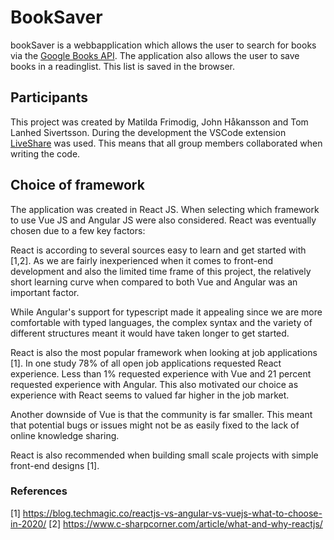 # BookSaver

bookSaver is a webbapplication which allows the user to search for books via the [Google Books API](https://developers.google.com/books/). 
The application also allows the user to save books in a readinglist. This list is saved in the browser.

## Participants

This project was created by Matilda Frimodig, John Håkansson and Tom Lanhed Sivertsson. 
During the development the VSCode extension [LiveShare](https://visualstudio.microsoft.com/services/live-share/) was used. This means that all group members collaborated when writing the code. 

## Choice of framework

The application was created in React JS. When selecting which framework to use Vue JS and Angular JS were also considered. 
React was eventually chosen due to a few key factors:

React is according to several sources easy to learn and get started with [1,2]. As we are fairly inexperienced when it comes to front-end development and also the limited time frame of this project, the relatively short learning curve when compared to both Vue and Angular was an important factor. 

While Angular's support for typescript made it appealing since we are more comfortable with typed languages, the complex syntax and the variety of different structures meant it would have taken longer to get started. 

React is also the most popular framework when looking at job applications [1]. In one study 78% of all open job applications requested React experience. Less than 1% requested experience with Vue and 21 percent requested experience with Angular. This also motivated our choice as experience with React seems to valued far higher in the job market. 

Another downside of Vue is that the community is far smaller. This meant that potential bugs or issues might not be as easily fixed to the lack of online knowledge sharing. 

React is also recommended when building small scale projects with simple front-end designs [1].



### References

[1] https://blog.techmagic.co/reactjs-vs-angular-vs-vuejs-what-to-choose-in-2020/ 
[2] https://www.c-sharpcorner.com/article/what-and-why-reactjs/ 